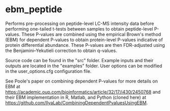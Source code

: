 # ebm_peptide

Performs pre-processing on peptide-level LC-MS intensity data before performing one-tailed t-tests between samples to obtain peptide-level P-values. These P-values are combined using the empirical Brown's method (EBM) for dependent P-values to obtain protein-level P-values indicative of protein differential abundance. These P-values are then FDR-adjusted using the Benjamini–Yekutieli correction to obtain q-values.

Source code can be found in the "src" folder. Example inputs and their outputs are located in the "examples" folder. User options can be modified in the user_options.cfg configuration file.

See Poole's paper on combining dependent P-values for more details on EBM at https://academic.oup.com/bioinformatics/article/32/17/i430/2450768 and their EBM implementation in R, Matlab, and Python (cloned here) at https://github.com/IlyaLab/CombiningDependentPvaluesUsingEBM.
